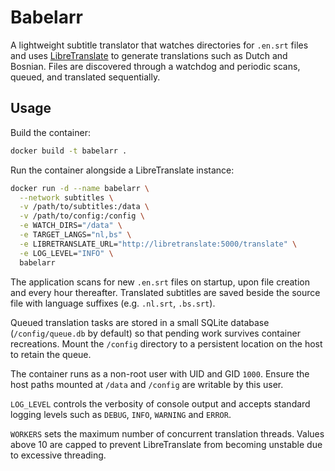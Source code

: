 # Babelarr

A lightweight subtitle translator that watches directories for `.en.srt` files and uses [LibreTranslate](https://libretranslate.com/) to generate translations such as Dutch and Bosnian. Files are discovered through a watchdog and periodic scans, queued, and translated sequentially.

## Usage

Build the container:

```bash
docker build -t babelarr .
```

Run the container alongside a LibreTranslate instance:

```bash
docker run -d --name babelarr \
  --network subtitles \
  -v /path/to/subtitles:/data \
  -v /path/to/config:/config \
  -e WATCH_DIRS="/data" \
  -e TARGET_LANGS="nl,bs" \
  -e LIBRETRANSLATE_URL="http://libretranslate:5000/translate" \
  -e LOG_LEVEL="INFO" \
  babelarr
```

The application scans for new `.en.srt` files on startup, upon file creation and every hour thereafter. Translated subtitles are saved beside the source file with language suffixes (e.g. `.nl.srt`, `.bs.srt`).

Queued translation tasks are stored in a small SQLite database (`/config/queue.db` by default) so that pending work survives
container recreations. Mount the `/config` directory to a persistent location on the host to retain the queue.

The container runs as a non-root user with UID and GID `1000`. Ensure the host paths mounted at `/data` and `/config` are writable by this user.

`LOG_LEVEL` controls the verbosity of console output and accepts standard logging levels such as `DEBUG`, `INFO`, `WARNING` and `ERROR`.

`WORKERS` sets the maximum number of concurrent translation threads. Values above 10 are capped to prevent LibreTranslate from becoming unstable due to excessive threading.

